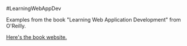 #LearningWebAppDev

Examples from the book "Learning Web Application Development" from O'Reilly.

[Here's the book website.](http://learningwebappdev.com/)
